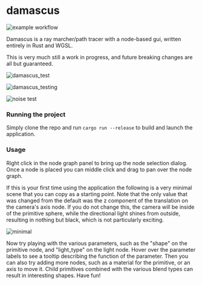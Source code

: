 # damascus

![example workflow](https://github.com/obulka/damascus/actions/workflows/rust.yml/badge.svg?event=push)

Damascus is a ray marcher/path tracer with a node-based gui, written entirely in Rust and WGSL.

This is very much still a work in progress, and future breaking changes are all but guaranteed.

![damascus_test](https://github.com/obulka/damascus/assets/21975584/d7e2d5af-1f1d-4943-8857-a3ce69a707f6)

![damascus_testing](https://github.com/obulka/damascus/assets/21975584/d3bd9ea1-a73e-4d58-aff8-3c606db46753)

![noise test](https://github.com/obulka/damascus/assets/21975584/184488b5-954c-41b3-8936-3d827fad7f8c)

### Running the project

Simply clone the repo and run `cargo run --release` to build and launch the application.

### Usage

Right click in the node graph panel to bring up the node selection dialog. Once a node is placed you can middle click and drag to pan over the node graph.

If this is your first time using the application the following is a very minimal scene that you can copy as a starting point. Note that the only value that was changed from the default was the z component of the translation on the camera's axis node. If you do not change this, the camera will be inside of the primitive sphere, while the directional light shines from outside, resulting in nothing but black, which is not particularly exciting.

![minimal](https://github.com/obulka/damascus/assets/21975584/5221d94d-1d9f-47f4-a3cf-2f9b932c889b)

Now try playing with the various parameters, such as the "shape" on the primitive node, and "light_type" on the light node. Hover over the parameter labels to see a tooltip describing the function of the parameter. Then you can also try adding more nodes, such as a material for the primitive, or an axis to move it. Child primitives combined with the various blend types can result in interesting shapes. Have fun!
